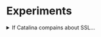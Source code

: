 # Experiments

<details>
<summary>If Catalina compains about SSL...</summary>

```bash
/usr/bin/sudo /bin/mkdir -p /Applications/Xcode.app/Contents/Developer/Library/Frameworks/Python3.framework/Versions/3.7/etc
/usr/bin/sudo /bin/ln -s /etc/ssl/ /Applications/Xcode.app/Contents/Developer/Library/Frameworks/Python3.framework/Versions/3.7/etc/
sudo xcode-select -switch /
```

</details>
